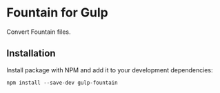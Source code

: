 # Fountain for Gulp

Convert Fountain files.

## Installation

Install package with NPM and add it to your development dependencies:

`npm install --save-dev gulp-fountain`

